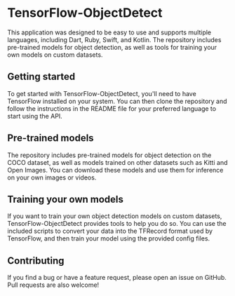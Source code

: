 # TensorFlow-ObjectDetect

This application was designed to be easy to use and supports multiple languages, including Dart, Ruby, Swift, and Kotlin. The repository includes pre-trained models for object detection, as well as tools for training your own models on custom datasets.

## Getting started

To get started with TensorFlow-ObjectDetect, you'll need to have TensorFlow installed on your system. You can then clone the repository and follow the instructions in the README file for your preferred language to start using the API.

## Pre-trained models

The repository includes pre-trained models for object detection on the COCO dataset, as well as models trained on other datasets such as Kitti and Open Images. You can download these models and use them for inference on your own images or videos.

## Training your own models

If you want to train your own object detection models on custom datasets, TensorFlow-ObjectDetect provides tools to help you do so. You can use the included scripts to convert your data into the TFRecord format used by TensorFlow, and then train your model using the provided config files.

## Contributing

If you find a bug or have a feature request, please open an issue on GitHub. Pull requests are also welcome!
